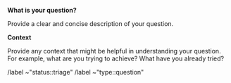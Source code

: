 <!-- Make sure to add [QUESTION] before your issue title for automatic labeling -->

**What is your question?**

Provide a clear and concise description of your question.

**Context**

Provide any context that might be helpful in understanding your question.  For example, what are you trying to achieve?  What have you already tried?

/label ~"status::triage"
/label ~"type::question"
